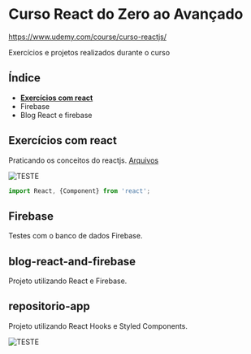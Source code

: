 # Curso React do Zero ao Avançado 
https://www.udemy.com/course/curso-reactjs/ <br />

Exercícios e projetos realizados durante o curso<br/>

## Índice

- **[Exercícios com react](#%C3%ADndice)**
- Firebase
- Blog React e firebase

## Exercícios com react
Praticando os conceitos do reactjs.
[Arquivos](https://github.com/carloswilliamds/curso-react-zero-ao-avancado-udemy/tree/master/exercicos-react)

![TESTE](assets-md/exercicios-min.gif)

```javascript
import React, {Component} from 'react';
```

## Firebase
Testes com o banco de dados Firebase.

## blog-react-and-firebase
Projeto utilizando React e Firebase.

## repositorio-app
Projeto utilizando React Hooks e Styled Components.

![TESTE](https://github.com/carloswilliamds/curso-react-zero-ao-avancado-udemy/blob/master/respositorios-gif.gif)
